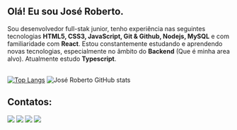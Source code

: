 <h2>Olá! Eu sou José Roberto.</h2>
<p>Sou desenvolvedor full-stak junior, tenho experiência nas seguintes tecnologias <b>HTML5, CSS3, JavaScript, Git & Github, Nodejs, MySQL</b> e com familiaridade com <b>React</b>. Estou constantemente estudando e aprendendo novas tecnologias, especialmente no âmbito do <b>Backend</b> (Que é minha area alvo). Atualmente estudo <b>Typescript</b>.<br></p>

<br/>[![Top Langs](https://github-readme-stats.vercel.app/api/top-langs/?username=jrsdrocha)](https://github.com/anuraghazra/github-readme-stats)   ![José Roberto GitHub stats](https://github-readme-stats.vercel.app/api?username=jrsdrocha&show_icons=true)

## Contatos:

<div>
<a href="https://www.youtube.com/seu-canal-youtube-aqui" target="_blank"><img src="https://img.shields.io/badge/YouTube-FF0000?style=for-the-badge&logo=youtube&logoColor=white" target="_blank"></a>
<a href="https://instagram.com/seu-usuário-instagram-aqui" target="_blank"><img src="https://img.shields.io/badge/-Instagram-%23E4405F?style=for-the-badge&logo=instagram&logoColor=white" target="_blank"></a>
<a href = "mailto:joseroberto.pick.prog@gmail.com"><img src="https://img.shields.io/badge/Gmail-D14836?style=for-the-badge&logo=gmail&logoColor=white" target="_blank"></a>
<a href="https://www.linkedin.com/in/jos%C3%A9-roberto-rocha-950551214/" target="_blank"><img src="https://img.shields.io/badge/-LinkedIn-%230077B5?style=for-the-badge&logo=linkedin&logoColor=white" target="_blank"></a>   
</div>
